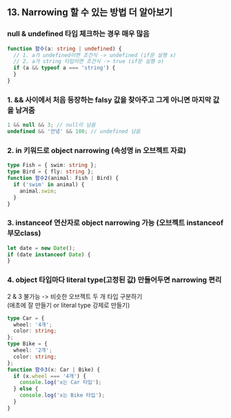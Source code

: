 ## 13. Narrowing 할 수 있는 방법 더 알아보기

### null & undefined 타입 체크하는 경우 매우 많음

```ts
function 함수(a: string | undefined) {
  // 1. a가 undefined이면 조건식 -> undefined (if문 실행 x)
  // 2. a가 string 타입이면 조건식 -> true (if문 실행 o)
  if (a && typeof a === 'string') {
  }
}
```

### 1. && 사이에서 처음 등장하는 falsy 값을 찾아주고 그게 아니면 마지막 값을 남겨줌

```ts
1 && null && 3; // null이 남음
undefined && '안녕' && 100; // undefined 남음
```

### 2. in 키워드로 object narrowing (속성명 in 오브젝트 자료)

```ts
type Fish = { swim: string };
type Bird = { fly: string };
function 함수2(animal: Fish | Bird) {
  if ('swim' in animal) {
    animal.swim;
  }
}
```

### 3. instanceof 연산자로 object narrowing 가능 (오브젝트 instanceof 부모class)

```ts
let date = new Date();
if (date instanceof Date) {
}
```

### 4. object 타입마다 literal type(고정된 값) 만들어두면 narrowing 편리

2 & 3 불가능 -> 비슷한 오브젝트 두 개 타입 구분하기<br>
(애초에 잘 만들기 or literal type 강제로 만들기)

```ts
type Car = {
  wheel: '4개';
  color: string;
};
type Bike = {
  wheel: '2개';
  color: string;
};
function 함수3(x: Car | Bike) {
  if (x.wheel === '4개') {
    console.log('x는 Car 타입');
  } else {
    console.log('x는 Bike 타입');
  }
}
```
